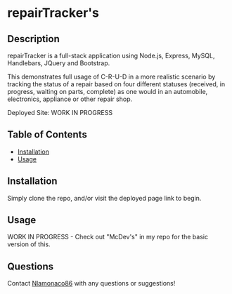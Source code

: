 # repairTracker's

## Description

repairTracker is a full-stack application using Node.js, Express, MySQL, Handlebars, JQuery and Bootstrap. 

This demonstrates full usage of C-R-U-D in a more realistic scenario by tracking the status of a repair based on four different statuses (received, in progress, waiting on parts, complete) as one would in an automobile, electronics, appliance or other repair shop.

Deployed Site: WORK IN PROGRESS

## Table of Contents

* [Installation](#installation)
* [Usage](#usage)

## Installation

Simply clone the repo, and/or visit the deployed page link to begin.

## Usage
WORK IN PROGRESS - Check out "McDev's" in my repo for the basic version of this. 

## Questions

Contact [Nlamonaco86](mailto:nlamonaco86@gmail.com) with any questions or suggestions!
